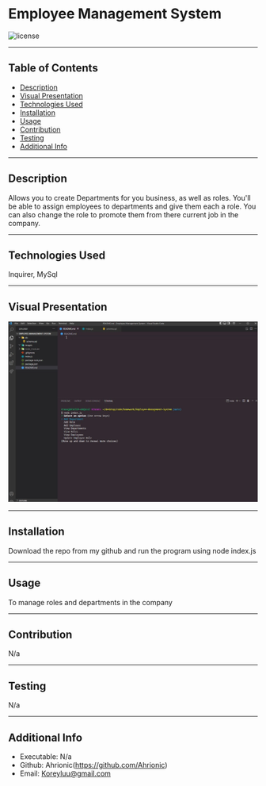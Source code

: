 # Employee Management System
  
  ![license](https://img.shields.io/badge/license-MIT-blue)
  ***
  ## Table of Contents
  - [Description](#description)
  - [Visual Presentation](#visual-presentation)
  - [Technologies Used](#technologies-used)
  - [Installation](#installation)
  - [Usage](#usage)
  - [Contribution](#contribution)
  - [Testing](#testing)
  - [Additional Info](#additional-info)
  ***
  ## Description
  Allows you to create Departments for you business, as well as roles. You'll be able to assign employees to departments and give them each a role. You can also change the role to promote them from there current job in the company.
  ***
  ## Technologies Used
  Inquirer, MySql
  ***
  ## Visual Presentation
  ![VisualPresentation](images/employee_management.jpg)
  ***
  ## Installation
  Download the repo from my github and run the program using node index.js
  ***
  ## Usage
  To manage roles and departments in the company
  ***
  ## Contribution
  N/a
  ***
  ## Testing
  N/a
  ***
  ## Additional Info
  - Executable: N/a
  - Github: Ahrionic(https://github.com/Ahrionic)
  - Email: Koreyluu@gmail.com
